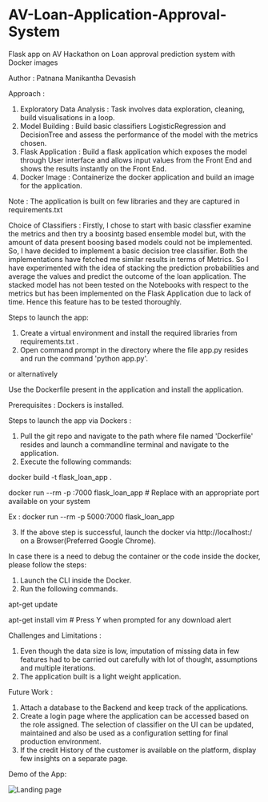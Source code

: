 # AV-Loan-Application-Approval-System
Flask app on AV Hackathon on Loan approval prediction system with Docker images

Author : Patnana Manikantha Devasish

Approach :

1. Exploratory Data Analysis : Task involves data exploration, cleaning, build visualisations in a loop.
2. Model Building : Build basic classifiers LogisticRegression and DecisionTree and assess the performance of the model with the metrics chosen.
3. Flask Application : Build a flask application which exposes the model through User interface and allows input values from the Front End and shows the results instantly on the Front End. 
4. Docker Image : Containerize the docker application and build an image for the application.

Note : The application is built on few libraries and they are captured in requirements.txt

Choice of Classifiers :
Firstly, I chose to start with basic classfier examine the metrics and then try a boosintg based ensemble model but, with the amount of data present boosing based models could not be implemented. So, I have decided to implement a basic decision tree classifier. Both the implementations have fetched me similar results in terms of Metrics. So I have  experimented with the idea of stacking the prediction probabilities and average the values and predict the outcome of the loan application. The stacked model has not been tested on the Notebooks with respect to the metrics but has been implemented on the Flask Application due to lack of time. Hence this feature has to be tested thoroughly. 

Steps to launch the app:

1. Create a virtual environment and install the required libraries from requirements.txt .
2. Open command prompt in the directory where the file app.py resides and run the command 'python app.py'.

or alternatively

Use the Dockerfile present in the application and install the application. 

Prerequisites : Dockers is installed.

Steps to launch the app via Dockers :

1. Pull the git repo and navigate to the path where file named 'Dockerfile' resides and launch a commandline terminal and navigate to the application.
2. Execute the following commands:

docker build -t flask_loan_app .

docker run --rm -p <Internal Port>:7000 flask_loan_app  # Replace <Internal Port> with an appropriate port available on your system  

Ex : docker run --rm -p 5000:7000 flask_loan_app

3. If the above step is successful, launch the docker via http://localhost:<Internal Port>/ on a Browser(Preferred Google Chrome).

In case there is a need to debug the container or the code inside the docker, please follow the steps:
1. Launch the CLI inside the Docker.
2. Run the following commands.

apt-get update

apt-get install vim   # Press Y when prompted for any download alert

Challenges and Limitations :

1. Even though the data size is low, imputation of missing data in few features had to be carried out carefully with lot of thought, assumptions and multiple iterations.
2. The application built is a light weight application.

Future Work :

1. Attach a database to the Backend and keep track of the applications.
2. Create a login page where the application can be accessed based on the role assigned. The selection of classifier on the UI can be updated, maintained and also be used as a configuration setting for final production environment.
3. If the credit History of the customer is available on the platform, display few insights on a separate page.

Demo of the App:

![Landing page](https://github.com/mdevasish/Feige_Loan_Application_Approvals/blob/master/Screenshots/Demo.gif)


